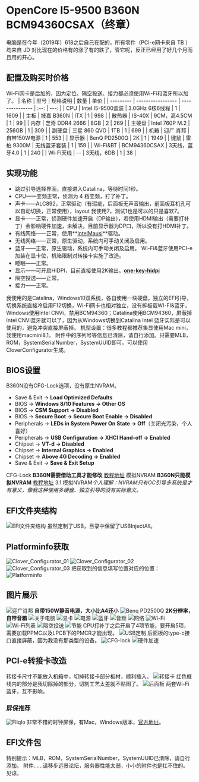 # OpenCore I5-9500 B360N BCM94360CSAX（终章）

电脑是在今年（2019年）618之后自己在配的，所有零件（PCI-e网卡来自 TB ）均来自 JD 对比现在的价格有的涨了有的跌了，管它呢，反正已经用了好几个月而且用的开心。 

## 配置及购买时价格

Wi-Fi网卡是后加的，因为定位、隔空投送、接力都必须使用Wi-Fi和蓝牙所以加了。
| 名称      | 型号              | 规格说明        | 数量 | 单价 |
| --------- | ----------------- | --------------- | :--: | ---: |
| CPU       | Intel I5-9500盒装 | 3.0GHz 6核6线程 |  1   | 1609 |
| 主板      | 技嘉 B360N        | ITX             |  1   |  998 |
| 散热器    | IS-40X            | 9CM，高4.5CM    |  1   |   99 |
| 内存      | 芝奇 DDR4 2666    | 8GB             |  2   |  269 |
| 主硬盘    | Intel 760P M.2    | 256GB           |  1   |  309 |
| 副硬盘    | 三星 860 QVO      | 1TB             |  1   |  699 |
| 机箱      | 迎广 肖邦         | 自带150W电源    |  1   |  553 |
| 显示器    | BenQ PD2500Q      | 2K              |  1   | 1949 |
| 键鼠      | 雷柏 9300M        | 无线蓝牙套装    |  1   |  159 |
| Wi-Fi&BT  | BCM94360CSAX      | 3天线，蓝牙4.0  |  1   |  240 |
| Wi-Fi天线 | --                | 3天线，6DB      |  1   |   38 |

## 实现功能

- 跳过引导选择界面，直接进入Catalina，等待时间1秒。
- CPU——变频正常，侦测为 4 档变频，打了补丁。
- 声卡——ALC892，正常驱动（有瑕疵，后面板无声音输出，前面板耳机孔可以自动切换，正常使用），layout 我使用7，测试1也是可以的只是喜欢7。
- 显卡——正常，侦测硬件加速开启（DP输出），若使用HDMI输出（需要打补丁）会影响硬件加速，未解决，目前显示器为DP口，所以没有打HDMI补丁。
- 有线网络——正常，使用**[IntelMausi](https://github.com/acidanthera/IntelMausi)**驱动。
- 无线网络——正常，原生驱动，系统内可手动关闭及启用。
- 蓝牙——正常，原生驱动，系统内可手动关闭及启用。
  Wi-Fi&蓝牙使用PCI-e加装在显卡位，机箱限制对转接卡实施了改造。
- 睡眠——正常。
- 显示——可开启HIDPI，目前直接使用2K输出。**[one-key-hidpi](https://github.com/xzhih/one-key-hidpi)**
- 隔空投送——正常。
- 接力——正常。

我使用的是Catalina，Windows10双系统，各自使用一块硬盘，独立的EFI引导，切换系统直接冷启用F12切换，Wi-Fi网卡也相对独立，没有拆板载WI-FI&蓝牙，Windows使用Intel CNVi，禁用BCM94360；Catalina使用BCM94360，屏蔽掉Intel CNVi蓝牙就可以了，因为从Windows切换到Catalina Intel 蓝牙实际是可以使用的，避免冲突直接屏蔽掉。
机型设置：很多教程都推荐集显使用Mac mini，我使用macmini8,1。
附件中的序列号等信息已清除，请自行添加。只需要MLB，ROM，SystemSerialNumber，SystemUUID即可。可以使用CloverConfigurator生成。

## BIOS设置

B360N没有CFG-Lock选项，没有原生NVRAM。
- Save & Exit → **Load Optimized Defaults**
- BIOS → **Windows 8/10 Features → Other OS**
- BIOS → **CSM Support → Disabled**
- BIOS → **Secure Boot → Secure Boot Enable → Disabled**
- Peripherals → **LEDs in System Power On State → Off**（关闭光污染，个人喜好）
- Peripherals → **USB Configuration → XHCI Hand-off → Enabled**
- Chipset → **VT-d → Disabled**
- Chipset → **Internal Graphics → Enabled**
- Chipset → **Above 4G Decoding → Enabled**
- Save & Exit → **Save & Exit Setup**

CFG-Lock **B360N需要借助工具才能修改** [教程地址](https://blog.xjn819.com/?p=317)
模拟NVRAM **B360N只能模拟NVRAM** [教程地址](https://blog.xjn819.com) 3.1 模拟NVRAM
​*个人理解：NVRAM只有OC引导多系统是才有意义，像我这种使用多硬盘、独立引导的没有实际意义。*

## EFI文件夹结构

![EFI文件夹结构](http://microbox.xicp.cn/usr/uploads/2019/11/513934096.png)
虽然定制了USB，目录中保留了USBInjectAll。

## Platforminfo获取

![Clover_Configurator_01](http://microbox.xicp.cn/usr/uploads/2019/11/3988654059.png)
![Clover_Configurator_02](http://microbox.xicp.cn/usr/uploads/2019/11/3880779242.png)
![Clover_Configurator_03](http://microbox.xicp.cn/usr/uploads/2019/11/902346226.png)
把获取到的信息填写位置对应的位置：
![Platforminfo](http://microbox.xicp.cn/usr/uploads/2019/11/3871584907.png)

## 图片展示

![迎广肖邦](http://microbox.xicp.cn/usr/uploads/2019/11/1258166984.jpg)
**自带150W静音电源，大小比A4还小**
![Benq PD2500Q](http://microbox.xicp.cn/usr/uploads/2019/11/3510382271.jpg)
**2K分辨率，自带音箱**
![关于电脑](http://microbox.xicp.cn/usr/uploads/2019/11/1163905711.png)
![显卡](http://microbox.xicp.cn/usr/uploads/2019/11/2805890813.png)
![电源](http://microbox.xicp.cn/usr/uploads/2019/11/1041175763.png)
![蓝牙](http://microbox.xicp.cn/usr/uploads/2019/11/1595817141.png)
![音频](http://microbox.xicp.cn/usr/uploads/2019/11/2369819937.png)
![网络](http://microbox.xicp.cn/usr/uploads/2019/11/2144576307.png)
![Wi-Fi](http://microbox.xicp.cn/usr/uploads/2019/11/3968860506.png)
![Wi-Fi列表](http://microbox.xicp.cn/usr/uploads/2019/11/1594717205.png)
![隔空投送](http://microbox.xicp.cn/usr/uploads/2019/11/1338808556.png)
![节能](http://microbox.xicp.cn/usr/uploads/2019/11/1971198397.png)
CPU打补丁之后开启了4项节能，要开启5项，需要加载PPMC以及LPCB下的PMCR才能出现。
![USB定制](http://microbox.xicp.cn/usr/uploads/2019/11/3262162489.png)
后面板的type-c接口直接屏蔽，因为我没有那类型的设备。
![CFG-lock](http://microbox.xicp.cn/usr/uploads/2019/11/402382013.png)
![硬件加速](http://microbox.xicp.cn/usr/uploads/2019/11/3440977688.png)

## PCI-e转接卡改造

转接卡尺寸不能放入机箱中，切掉转接卡部分板材，顺利插入。
![转接卡](http://microbox.xicp.cn/usr/uploads/2019/11/2986096748.png)
红色框线内的部分是我切除掉的部分，切割工艺太差就不贴图了。
![后面板](http://microbox.xicp.cn/usr/uploads/2019/11/1399325842.png)
两套Wi-Fi蓝牙，互不影响。

### 屏保推荐

![Fliqlo](http://microbox.xicp.cn/usr/uploads/2019/11/3140748135.png)
非常不错的时钟屏保，有Mac，Windows版本，[官方地址](https://fliqlo.com)。

## EFI文件包

特别提示：MLB，ROM，SystemSerialNumber，SystemUUID已清除，请自行添加。
附件……请移步远景论坛，服务器性能太弱，小小的附件也是扛不住的。见谅。
